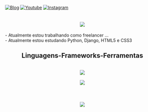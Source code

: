 


[![Blog](https://img.shields.io/website?label=jonasfg.com.br&style=for-the-badge&url=https://jonasfg.com.br/)](https://jonasfg.com.br)
[![Youtube](https://img.shields.io/badge/YouTube-FF0000?style=for-the-badge&logo=youtube&logoColor=white)](https://youtube.com/c/sujeitoprogramador)
[![Instagram](https://img.shields.io/badge/Instagram-E4405F?style=for-the-badge&logo=instagram&logoColor=white)](https://instagram.com/eunati.py)

<h1 align="center">
<img src="https://readme-typing-svg.herokuapp.com/?font=Righteous&size=35&center=true&vCenter=true&width=500&height=70&duration=4000&lines=olá!+👋;+me+chamo+Jonas+Farias;" />
</h1>

<div  align="Justify" >
- Atualmente estou trabalhando como freelancer ...
  <br>
- Atualmente estou estudando Python, Django, HTML5 e CSS3
</div>

<h2 align="center" > Linguagens-Frameworks-Ferramentas </h2>
<br>
<div align="center" >
  <img src="https://skillicons.dev/icons?i=django,python,html,css,vscode,github,figma,git,typescript" />

</div>

<br>
<div align="center" >
  <picture>
  <source
    srcset="https://github-readme-stats.vercel.app/api?username=JonasFarias93&show_icons=true&theme=calm_pink"
    media="(prefers-color-scheme: dark)"
  />
  
  <img src="https://github-readme-stats.vercel.app/api?username=JonasFarias93-debv&show_icons=true" />
</picture>
</div>
<br>
<h1 align="center">
<img src="https://readme-typing-svg.herokuapp.com/?font=Righteous&size=35&center=true&vCenter=true&width=500&height=70&duration=4000&lines=brigado+pela+atenção!;" />
</h1>





